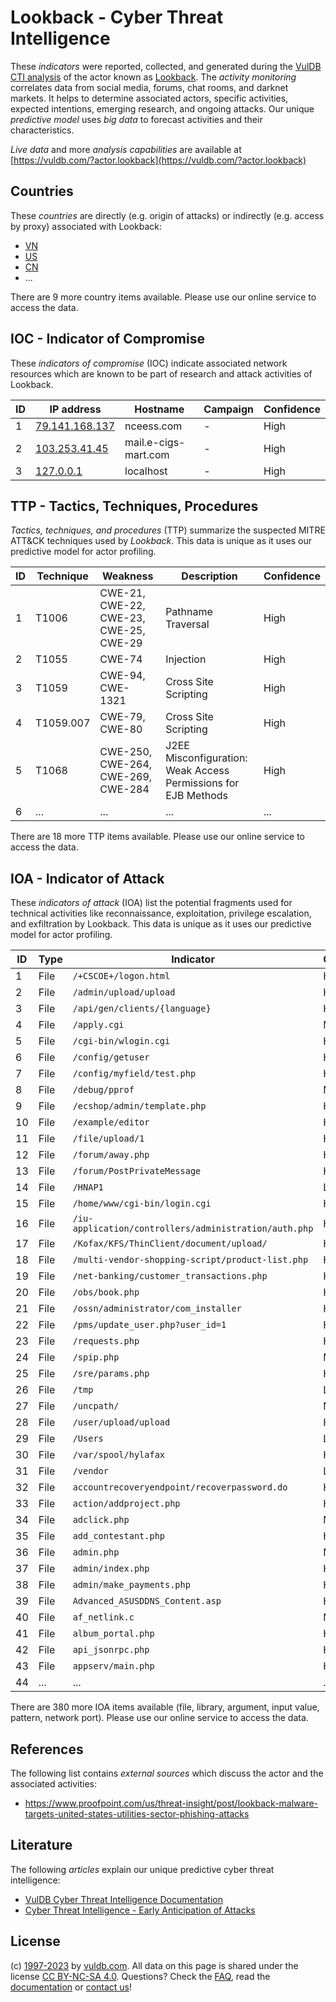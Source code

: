 # Lookback - Cyber Threat Intelligence

These _indicators_ were reported, collected, and generated during the [VulDB CTI analysis](https://vuldb.com/?kb.cti) of the actor known as [Lookback](https://vuldb.com/?actor.lookback). The _activity monitoring_ correlates data from social media, forums, chat rooms, and darknet markets. It helps to determine associated actors, specific activities, expected intentions, emerging research, and ongoing attacks. Our unique _predictive model_ uses _big data_ to forecast activities and their characteristics.

_Live data_ and more _analysis capabilities_ are available at [https://vuldb.com/?actor.lookback](https://vuldb.com/?actor.lookback)

## Countries

These _countries_ are directly (e.g. origin of attacks) or indirectly (e.g. access by proxy) associated with Lookback:

* [VN](https://vuldb.com/?country.vn)
* [US](https://vuldb.com/?country.us)
* [CN](https://vuldb.com/?country.cn)
* ...

There are 9 more country items available. Please use our online service to access the data.

## IOC - Indicator of Compromise

These _indicators of compromise_ (IOC) indicate associated network resources which are known to be part of research and attack activities of Lookback.

ID | IP address | Hostname | Campaign | Confidence
-- | ---------- | -------- | -------- | ----------
1 | [79.141.168.137](https://vuldb.com/?ip.79.141.168.137) | nceess.com | - | High
2 | [103.253.41.45](https://vuldb.com/?ip.103.253.41.45) | mail.e-cigs-mart.com | - | High
3 | [127.0.0.1](https://vuldb.com/?ip.127.0.0.1) | localhost | - | High

## TTP - Tactics, Techniques, Procedures

_Tactics, techniques, and procedures_ (TTP) summarize the suspected MITRE ATT&CK techniques used by _Lookback_. This data is unique as it uses our predictive model for actor profiling.

ID | Technique | Weakness | Description | Confidence
-- | --------- | -------- | ----------- | ----------
1 | T1006 | CWE-21, CWE-22, CWE-23, CWE-25, CWE-29 | Pathname Traversal | High
2 | T1055 | CWE-74 | Injection | High
3 | T1059 | CWE-94, CWE-1321 | Cross Site Scripting | High
4 | T1059.007 | CWE-79, CWE-80 | Cross Site Scripting | High
5 | T1068 | CWE-250, CWE-264, CWE-269, CWE-284 | J2EE Misconfiguration: Weak Access Permissions for EJB Methods | High
6 | ... | ... | ... | ...

There are 18 more TTP items available. Please use our online service to access the data.

## IOA - Indicator of Attack

These _indicators of attack_ (IOA) list the potential fragments used for technical activities like reconnaissance, exploitation, privilege escalation, and exfiltration by Lookback. This data is unique as it uses our predictive model for actor profiling.

ID | Type | Indicator | Confidence
-- | ---- | --------- | ----------
1 | File | `/+CSCOE+/logon.html` | High
2 | File | `/admin/upload/upload` | High
3 | File | `/api/gen/clients/{language}` | High
4 | File | `/apply.cgi` | Medium
5 | File | `/cgi-bin/wlogin.cgi` | High
6 | File | `/config/getuser` | High
7 | File | `/config/myfield/test.php` | High
8 | File | `/debug/pprof` | Medium
9 | File | `/ecshop/admin/template.php` | High
10 | File | `/example/editor` | High
11 | File | `/file/upload/1` | High
12 | File | `/forum/away.php` | High
13 | File | `/forum/PostPrivateMessage` | High
14 | File | `/HNAP1` | Low
15 | File | `/home/www/cgi-bin/login.cgi` | High
16 | File | `/iu-application/controllers/administration/auth.php` | High
17 | File | `/Kofax/KFS/ThinClient/document/upload/` | High
18 | File | `/multi-vendor-shopping-script/product-list.php` | High
19 | File | `/net-banking/customer_transactions.php` | High
20 | File | `/obs/book.php` | High
21 | File | `/ossn/administrator/com_installer` | High
22 | File | `/pms/update_user.php?user_id=1` | High
23 | File | `/requests.php` | High
24 | File | `/spip.php` | Medium
25 | File | `/sre/params.php` | High
26 | File | `/tmp` | Low
27 | File | `/uncpath/` | Medium
28 | File | `/user/upload/upload` | High
29 | File | `/Users` | Low
30 | File | `/var/spool/hylafax` | High
31 | File | `/vendor` | Low
32 | File | `accountrecoveryendpoint/recoverpassword.do` | High
33 | File | `action/addproject.php` | High
34 | File | `adclick.php` | Medium
35 | File | `add_contestant.php` | High
36 | File | `admin.php` | Medium
37 | File | `admin/index.php` | High
38 | File | `admin/make_payments.php` | High
39 | File | `Advanced_ASUSDDNS_Content.asp` | High
40 | File | `af_netlink.c` | Medium
41 | File | `album_portal.php` | High
42 | File | `api_jsonrpc.php` | High
43 | File | `appserv/main.php` | High
44 | ... | ... | ...

There are 380 more IOA items available (file, library, argument, input value, pattern, network port). Please use our online service to access the data.

## References

The following list contains _external sources_ which discuss the actor and the associated activities:

* https://www.proofpoint.com/us/threat-insight/post/lookback-malware-targets-united-states-utilities-sector-phishing-attacks

## Literature

The following _articles_ explain our unique predictive cyber threat intelligence:

* [VulDB Cyber Threat Intelligence Documentation](https://vuldb.com/?kb.cti)
* [Cyber Threat Intelligence - Early Anticipation of Attacks](https://www.scip.ch/en/?labs.20201022)

## License

(c) [1997-2023](https://vuldb.com/?kb.changelog) by [vuldb.com](https://vuldb.com/?kb.about). All data on this page is shared under the license [CC BY-NC-SA 4.0](https://creativecommons.org/licenses/by-nc-sa/4.0/). Questions? Check the [FAQ](https://vuldb.com/?kb.faq), read the [documentation](https://vuldb.com/?kb) or [contact us](https://vuldb.com/?contact)!
